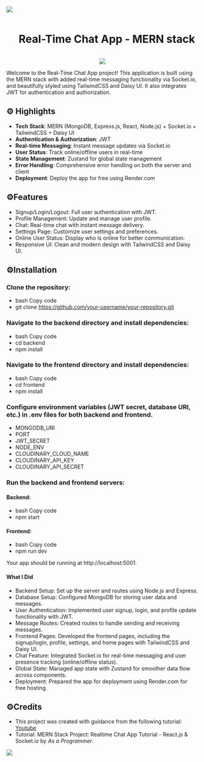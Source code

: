 <img src="https://user-images.githubusercontent.com/73097560/115834477-dbab4500-a447-11eb-908a-139a6edaec5c.gif">

<div id="user-content-toc">
  <ul align="center">
    <summary><h1 style="display: inline-block">Real-Time Chat App -  MERN stack </h1></summary>
  </ul>
</div>

<p align="center">
  <a href="https://skillicons.dev">
    <img src="https://skillicons.dev/icons?i=mongodb,express,react,nodejs,github,git,html,css,js,vscode,&perline=14" />
  </a>
</p>

Welcome to the Real-Time Chat App project! This application is built using the MERN stack with added real-time messaging functionality via Socket.io, and beautifully styled using TailwindCSS and Daisy UI. It also integrates JWT for authentication and authorization.

## ⚙️ Highlights
- **Tech Stack**: MERN (MongoDB, Express.js, React, Node.js) + Socket.io + TailwindCSS + Daisy UI
- **Authentication & Authorization**: JWT
- **Real-time Messaging**: Instant message updates via Socket.io
- **User Status**: Track online/offline users in real-time
- **State Management**: Zustand for global state management
- **Error Handling**: Comprehensive error handling on both the server and client
- **Deployment**: Deploy the app for free using Render.com

## ⚙️Features
- Signup/Login/Logout: Full user authentication with JWT.
- Profile Management: Update and manage user profile.
- Chat: Real-time chat with instant message delivery.
- Settings Page: Customize user settings and preferences.
- Online User Status: Display who is online for better communication.
- Responsive UI: Clean and modern design with TailwindCSS and Daisy UI.


## ⚙️Installation

### Clone the repository:

- bash Copy code
- git clone https://github.com/your-username/your-repository.git

  
### Navigate to the backend directory and install dependencies:

- bash Copy code
- cd backend
- npm install

### Navigate to the frontend directory and install dependencies:

- bash Copy code
- cd frontend
- npm install

### Configure environment variables (JWT secret, database URI, etc.) in .env files for both backend and frontend.
- MONGODB_URI
- PORT
- JWT_SECRET
- NODE_ENV
- CLOUDINARY_CLOUD_NAME
- CLOUDINARY_API_KEY
- CLOUDINARY_API_SECRET

### Run the backend and frontend servers:

#### Backend:
- bash Copy code
- npm start

#### Frontend:
- bash Copy code
- npm run dev

Your app should be running at http://localhost:5001.

#### What I Did
- Backend Setup: Set up the server and routes using Node.js and Express.
- Database Setup: Configured MongoDB for storing user data and messages.
- User Authentication: Implemented user signup, login, and profile update functionality with JWT.
- Message Routes: Created routes to handle sending and receiving messages.
- Frontend Pages: Developed the frontend pages, including the signup/login, profile, settings, and home pages with TailwindCSS and Daisy UI.
- Chat Feature: Integrated Socket.io for real-time messaging and user presence tracking (online/offline status).
- Global State: Managed app state with Zustand for smoother data flow across components.
- Deployment: Prepared the app for deployment using Render.com for free hosting.

## ⚙️Credits
- This project was created with guidance from the following tutorial: [Youtube](https://www.youtube.com/watch?v=ntKkVrQqBYY&t=7688s)
- Tutorial: MERN Stack Project: Realtime Chat App Tutorial - React.js & Socket.io by *As a Programmer*.

<img src="https://user-images.githubusercontent.com/73097560/115834477-dbab4500-a447-11eb-908a-139a6edaec5c.gif">



